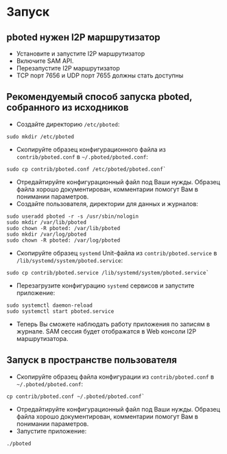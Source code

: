 # Запуск

## pboted нужен I2P маршрутизатор

- Установите и запустите I2P маршрутизатор
- Включите SAM API.
- Перезапустите I2P маршрутизатор
- TCP порт 7656 и UDP порт 7655 должны стать доступны

## Рекомендуемый способ запуска pboted, собранного из исходников

- Создайте директорию `/etc/pboted`:

```
sudo mkdir /etc/pboted
```

- Скопируйте образец конфигурационного файла из `contrib/pboted.conf` в `~/.pboted/pboted.conf`:

```
sudo cp contrib/pboted.conf /etc/pboted/pboted.conf`
```

- Отредайтируйте конфигурационный файл под Ваши нужды. Образец файла хорошо документирован, комментарии помогут Вам в понимании параметров.
- Создайте пользователя, директории для данных и журналов:

```
sudo useradd pboted -r -s /usr/sbin/nologin
sudo mkdir /var/lib/pboted
sudo chown -R pboted: /var/lib/pboted
sudo mkdir /var/log/pboted
sudo chown -R pboted: /var/log/pboted
```

- Скопируйте образец `systemd` Unit-файла из `contrib/pboted.service` в `/lib/systemd/system/pboted.service`:

```
sudo cp contrib/pboted.service /lib/systemd/system/pboted.service`
```

- Перезагрузите конфигурацию `systemd` сервисов и запустите приложение:

```
sudo systemctl daemon-reload
sudo systemctl start pboted.service
```

- Теперь Вы сможете наблюдать работу приложения по записям в журнале. SAM сессия будет отображатся в Web консоли I2P маршрутизатора.

## Запуск в пространстве пользователя

- Скопируйте образец файла конфигурации из `contrib/pboted.conf` в `~/.pboted/pboted.conf`:

```
cp contrib/pboted.conf ~/.pboted/pboted.conf`
```

- Отредайтируйте конфигурационный файл под Ваши нужды. Образец файла хорошо документирован, комментарии помогут Вам в понимании параметров.
- Запустите приложение:

```
./pboted
```
